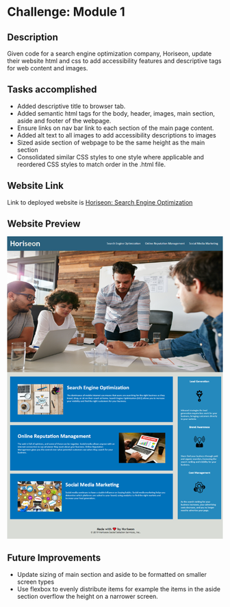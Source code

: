 # Challenge: Module 1

## Description

Given code for a search engine optimization company, Horiseon, update their website html and css to add accessibility features and descriptive tags for web content and images.

## Tasks accomplished

<ul>
    <li>Added descriptive title to browser tab.</li>
    <li>Added semantic html tags for the body, header, images, main section, aside and footer of the webpage.</li>
    <li>Ensure links on nav bar link to each section of the main page content.</li>
    <li>Added alt text to all images to add accessibility descriptions to images</li>
    <li>Sized aside section of webpage to be the same height as the main section</li>
    <li>Consolidated similar CSS styles to one style where applicable and reordered CSS styles to match order in the .html file.</li>
</ul>

## Website Link

<!-- _blank does not work in the github markdown file for the readme file. -->
<!-- Link to deployed website is <a href="https://larsonrj.github.io/module1-challenge/" target="_blank">Horiseon: Search Engine Optimization</a> -->

Link to deployed website is [Horiseon: Search Engine Optimization](https://larsonrj.github.io/module1-challenge/)

## Website Preview

![Screenshot of Horiseon website](./assets/images/horiseonScreenshot.PNG)

## Future Improvements

<ul>
    <li>Update sizing of main section and aside to be formatted on smaller screen types</li>
    <li> Use flexbox to evenly distribute items for example the items in the aside section overflow the height on a narrower screen.
